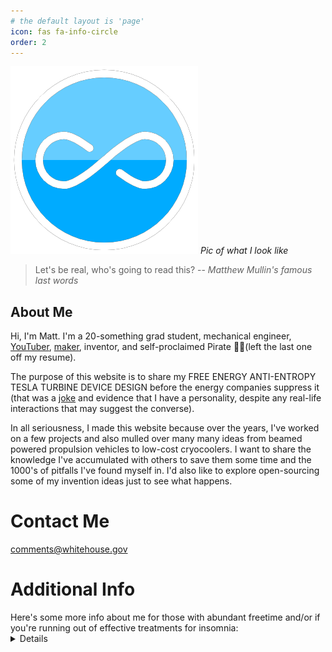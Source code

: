 ```yaml
---
# the default layout is 'page'
icon: fas fa-info-circle
order: 2
---
```



<section markdown=0>


<!---
<img src="https://media.licdn.com/dms/image/C5603AQGh6JdP9tQqrQ/profile-displayphoto-shrink_800_800/0/1654610377735?e=1677715200&v=beta&t=pLsF3f8_EsUjdMkNjBqwo8AOv_K3yBGK2ravXKL5Grc" alt="a really cool guy" width="50%" style="object-fit: cover; border-radius: 50%; margin-left: auto; margin-right: auto;">
-->

</section>

<section markdown=1>

![Desktop View](/assets/img/MM_Logo.png)
_Pic of what I look like_


> Let's be real, who's going to read this?
> -- <cite>Matthew Mullin's famous last words</cite>

# About Me
Hi, I'm Matt. I'm a 20-something grad student, mechanical engineer, [YouTuber](https://www.youtube.com/user/GalacticsTutorials/featured), [maker](https://www.youtube.com/channel/UC7IVAaYbsnq1icQKPBbQzzw), inventor, and self-proclaimed Pirate 🏴‍☠️(left the last one off my resume).

The purpose of this website is to share my FREE ENERGY ANTI-ENTROPY TESLA TURBINE DEVICE DESIGN before the energy companies suppress it (that was a [joke](https://en.wikipedia.org/wiki/Joke) and evidence that I have a personality, despite any real-life interactions that may suggest the converse).

In all seriousness, I made this website because over the years, I've worked on a few projects and also mulled over many many ideas from beamed powered propulsion vehicles to low-cost cryocoolers. I want to share the knowledge I've accumulated with others to save them some time and the 1000's of pitfalls I've found myself in. I'd also like to explore open-sourcing some of my invention ideas just to see what happens.

</section>

# Contact Me
<comments@whitehouse.gov>

# Additional Info
<summary>Here's some more info about me for those with abundant freetime and/or if you're running out of effective treatments for insomnia:</summary>
<details> 

<section markdown=1>

>(**warning:** all meta-data from this website is faxxed to your employer via a team of highly confused and poorly coordinated clowns) 
{: .prompt-danger }

**If you are a [friend](https://en.wikipedia.org/wiki/Friend_(disambiguation)) or [family member](https://en.wikipedia.org/wiki/Family) or [aquaintance](https://en.wiktionary.org/wiki/acquaintance) or [future or past employer](https://en.wikipedia.org/wiki/Enron), you are contracturally forbidden from reading the following information. Proceed, and I will see you in [court](https://www.youtube.com/watch?v=W8QRExBfQhs). Please refer to this [article](https://www.wikihow.com/Tell-a-Joke) if you're confused by any of the legal text on this page.** 
## Who am I?
Throughout history, people have identified themselves from where they’re from (I’m from [Earth](https://en.wikipedia.org/wiki/Earth), btw). In whatever year this is, people tend to describe themselves using singular words or phrases that signal an identity, I’ll leave you with these words instead:

* I once memorized 251 digits of pi. That was a complete waste of time, but I did get $20 from it.
* I quit my YouTube Channel when I was around 16. Every winter, summer, and weekend, I have vowed to start posting videos again. Hopefully within the next decade, I'll get the motivation.
* For legal reasons, I can’t confirm that this is my work, but here’s a fan fiction about [Vladimir Putin](https://www.fanfiction.net/s/10552727/1/VLADIMIR-PUTIN-DANCE-DANCE-REVOLUTION-MASTER)
* My GPA in high school was an unweighted 98.5, and my GPA in college was a 3.96/4.0. But none of that matters because I can never finish a project.
* I won a $30,000 grant and first place in a business competition. However, as of the time of writing this, I have never even sold a newspaper (see above bullet point).
* I have 2 provisional patents so far. You could too if you have $70 and the ability to produce a word document.
* A dream of mine is to build a self-sustaining ship in international waters and create my own micronation. But I’m about 1000 miles from the ocean right now and I forgot the password to my multi-billy crypto key, so that poses a slight issue.

## What Ideas do I have?
They’re mostly in the area of physics and engineering, but I do have some ideas/inventions in biology, psychology, business, and debate. Some broad categories are:
* propulsion (specifically [beamed powered propulsion](https://en.wikipedia.org/wiki/Beam-powered_propulsion))
* energy generation and storage (similar to [HighView Power](https://www.energy-storage.news/news/highview-power-unveils-plan-for-first-500mwh-liquid-air-storage-project-in))
* carbon capture
* aerospace (ground effect vehicles, high altitude balloons, etc.)
* ergonomics/productivity (standing desks, biosensors, etc.)
* SLA-like 3D printers (for printing metal and other substances).
* lots of stuff with ferrofluid
* lots of opinions on how high school and college education should be conducted

## What are my values?
Read this if you want to cringe and haven't already:

While in high school, I may have been described as an [anarcho-syndicalist with anti-consumerist tendancies](https://en.wiktionary.org/wiki/pretentious); now, my general life philosophy and guiding principles can be broadly described as:
* touch grass
* walk outside
* look at a mountain
* respecting people with differing values and decoding the air they vibrate within my vicinity
* open to sharing almost all information freely (possibly with royalties/licenses for business); however, I do understand why posting DIY thermonuclear fusion tutorials on YouTube could be problematic.
* listening to the [Andrew Huberman podcast](https://hubermanlab.com/)
* generally against certain business practices that involve the generation of single-use containers, planned obsolescence, fighting the right to repair, dehumanization (think about the supply chain of your phone), etc.
    * but I see the introduction of more conscientious (and well-marketed) businesses as the only practical solution
* **only buying one brand of socks so you don't have to sort your socks**
* life isn’t a zero sum game:
    * humans are able to turn resources into objects of higher value
    * but we do live in a world of finite resources (natural, economic, and human). 
    * Therefore, the best position is probably to avoid excess luxury (no yachts, which is a shame because I was going to buy one with my **massive** grad student stipend).
* using fancy words and being a moral elitist.
* getting very educated and lacking any real business experience, while claiming to value the opposite

</section>

</details>

